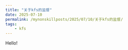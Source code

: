 ```yaml
---
title: "关于kfs的监督"
date: 2025-07-10
permalink: /mynonskillposts/2025/07/10/关于kfs的监督/
tags:
    - kfs
---
```


Hello! 
